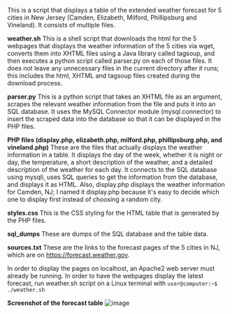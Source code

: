 This is a script that displays a table of the extended weather forecast for 5 cities in New Jersey (Camden, Elizabeth, Milford, Phillipsburg and Vineland). It consists of multiple files.

**weather.sh**
This is a shell script that downloads the html for the 5 webpages that displays the weather information of the 5 cities via wget, converts them into XHTML files using a Java library called tagsoup, and then executes a python script called parser.py on each of those files. It does not leave any unnecessary files in the current directory after it runs; this includes the html, XHTML and tagsoup files created during the download process.

**parser.py**
This is a python script that takes an XHTML file as an argument, scrapes the relevant weather information from the file and puts it into an SQL database. It uses the MySQL Connector module (mysql.connector)  to insert the scraped data into the database so that it can be displayed in the PHP files.

**PHP files (display.php, elizabeth.php, milford.php, phillipsburg.php, and vineland.php)**
These are the files that actually displays the weather information in a table. It displays the day of the week, whether it is night or day, the temperature, a short description of the weather, and a detailed description of the weather for each day. It connects to the SQL database using mysqli, uses SQL queries to get the information from the database, and displays it as HTML. Also, display.php displays the weather information for Camden, NJ; I named it display.php because it's easy to decide which one to display first instead of choosing a random city. 

**styles.css**
This is the CSS styling for the HTML table that is generated by the PHP files.

**sql_dumps**
These are dumps of the SQL database and the table data.

**sources.txt**
These are the links to the forecast pages of the 5 cities in NJ, which are on https://forecast.weather.gov.

In order to display the pages on localhost, an Apache2 web server must already be running. In order to have the webpages display the latest forecast, run weather.sh script on a Linux terminal with `user@computer:~$ ./weather.sh`

**Screenshot of the forecast table**
![image](https://github.com/Gavin6305/My-Coding-Projects/assets/96839346/678abdd8-67a7-44a3-bf6d-dbfc19c1126f)
